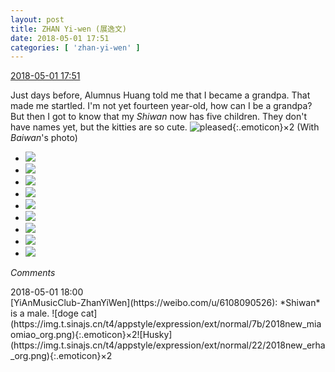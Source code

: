 ```yaml
---
layout: post
title: ZHAN Yi-wen (展逸文)
date: 2018-05-01 17:51
categories: [ 'zhan-yi-wen' ]
---
```


<div class="weibo-info">
  <a href="https://weibo.com/6108090526/GeEyLrHIm">2018-05-01 17:51</a>
</div>

Just days before, Alumnus Huang told me that I became a grandpa. That made me startled. I'm not yet fourteen year-old, how can I be a grandpa? But then I got to know that my *Shiwan* now has five children. They don't have names yet, but the kitties are so cute. ![pleased](https://img.t.sinajs.cn/t4/appstyle/expression/ext/normal/33/2018new_xixi_org.png){:.emoticon}×2 (With *Baiwan*'s photo)

<!-- more -->

<ul class="weibo-pic-list-3">
  <li class="weibo-pic">
    <a href="http://wx3.sinaimg.cn/mw690/006FmVn8ly1fqvz45k4e5j30qo0zk7by.jpg"><img src="http://wx3.sinaimg.cn/thumb150/006FmVn8ly1fqvz45k4e5j30qo0zk7by.jpg"/></a>
  </li>
  <li class="weibo-pic">
    <a href="http://wx4.sinaimg.cn/mw690/006FmVn8ly1fqvz4ady9jj30zk0qo44q.jpg"><img src="http://wx4.sinaimg.cn/thumb150/006FmVn8ly1fqvz4ady9jj30zk0qo44q.jpg"/></a>
  </li>
  <li class="weibo-pic">
    <a href="http://wx2.sinaimg.cn/mw690/006FmVn8ly1fqvz4frnvqj30zk0qoqbd.jpg"><img src="http://wx2.sinaimg.cn/thumb150/006FmVn8ly1fqvz4frnvqj30zk0qoqbd.jpg"/></a>
  </li>
  <li class="weibo-pic">
    <a href="http://wx1.sinaimg.cn/mw690/006FmVn8ly1fqvz4msnioj30zk0qowm6.jpg"><img src="http://wx1.sinaimg.cn/thumb150/006FmVn8ly1fqvz4msnioj30zk0qowm6.jpg"/></a>
  </li>
  <li class="weibo-pic">
    <a href="http://wx3.sinaimg.cn/mw690/006FmVn8ly1fqvz4r7tekj30qo0zk0zc.jpg"><img src="http://wx3.sinaimg.cn/thumb150/006FmVn8ly1fqvz4r7tekj30qo0zk0zc.jpg"/></a>
  </li>
  <li class="weibo-pic">
    <a href="http://wx2.sinaimg.cn/mw690/006FmVn8ly1fqvz7wc0bdj30qo0zk7cy.jpg"><img src="http://wx2.sinaimg.cn/thumb150/006FmVn8ly1fqvz7wc0bdj30qo0zk7cy.jpg"/></a>
  </li>
  <li class="weibo-pic">
    <a href="http://wx3.sinaimg.cn/mw690/006FmVn8ly1fqvz7updbzj30qo0zkaix.jpg"><img src="http://wx3.sinaimg.cn/thumb150/006FmVn8ly1fqvz7updbzj30qo0zkaix.jpg"/></a>
  </li>
  <li class="weibo-pic">
    <a href="http://wx3.sinaimg.cn/mw690/006FmVn8ly1fqvzbwd27dj30qo0qowig.jpg"><img src="http://wx3.sinaimg.cn/thumb150/006FmVn8ly1fqvzbwd27dj30qo0qowig.jpg"/></a>
  </li>
  <li class="weibo-pic">
    <a href="http://wx3.sinaimg.cn/mw690/006FmVn8ly1fqvzifrubzj30zi0qo7ax.jpg"><img src="http://wx3.sinaimg.cn/thumb150/006FmVn8ly1fqvzifrubzj30zi0qo7ax.jpg"/></a>
  </li>
</ul>

*Comments*

<div class="weibo-info">2018-05-01 18:00</div>
[YiAnMusicClub-ZhanYiWen](https://weibo.com/u/6108090526): *Shiwan* is a male. ![doge cat](https://img.t.sinajs.cn/t4/appstyle/expression/ext/normal/7b/2018new_miaomiao_org.png){:.emoticon}×2![Husky](https://img.t.sinajs.cn/t4/appstyle/expression/ext/normal/22/2018new_erha_org.png){:.emoticon}×2
